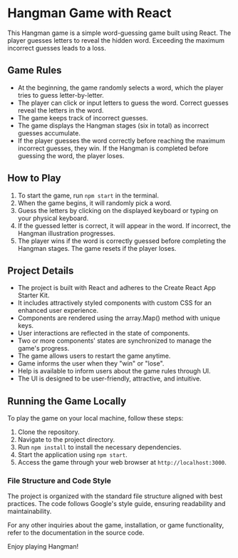 # Hangman Game with React

This Hangman game is a simple word-guessing game built using React. The player guesses letters to reveal the hidden word. Exceeding the maximum incorrect guesses leads to a loss.

## Game Rules
- At the beginning, the game randomly selects a word, which the player tries to guess letter-by-letter.
- The player can click or input letters to guess the word. Correct guesses reveal the letters in the word.
- The game keeps track of incorrect guesses.
- The game displays the Hangman stages (six in total) as incorrect guesses accumulate.
- If the player guesses the word correctly before reaching the maximum incorrect guesses, they win. If the Hangman is completed before guessing the word, the player loses.

## How to Play

1. To start the game, run `npm start` in the terminal.
2. When the game begins, it will randomly pick a word.
3. Guess the letters by clicking on the displayed keyboard or typing on your physical keyboard.
4. If the guessed letter is correct, it will appear in the word. If incorrect, the Hangman illustration progresses.
5. The player wins if the word is correctly guessed before completing the Hangman stages. The game resets if the player loses.

## Project Details
- The project is built with React and adheres to the Create React App Starter Kit.
- It includes attractively styled components with custom CSS for an enhanced user experience.
- Components are rendered using the array.Map() method with unique keys.
- User interactions are reflected in the state of components.
- Two or more components' states are synchronized to manage the game's progress.
- The game allows users to restart the game anytime.
- Game informs the user when they "win" or "lose".
- Help is available to inform users about the game rules through UI.
- The UI is designed to be user-friendly, attractive, and intuitive.

## Running the Game Locally

To play the game on your local machine, follow these steps:

1. Clone the repository.
2. Navigate to the project directory.
3. Run `npm install` to install the necessary dependencies.
4. Start the application using `npm start`.
5. Access the game through your web browser at `http://localhost:3000`.

### File Structure and Code Style

The project is organized with the standard file structure aligned with best practices. The code follows Google's style guide, ensuring readability and maintainability.

For any other inquiries about the game, installation, or game functionality, refer to the documentation in the source code.

Enjoy playing Hangman!
